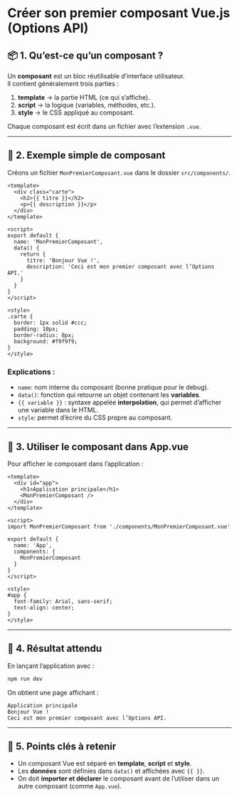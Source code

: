 # Créer son premier composant Vue.js (Options API)

## 📦 1. Qu’est-ce qu’un composant ?

Un **composant** est un bloc réutilisable d’interface utilisateur.  
Il contient généralement trois parties :

1. **template** → la partie HTML (ce qui s’affiche).
2. **script** → la logique (variables, méthodes, etc.).
3. **style** → le CSS appliqué au composant.

Chaque composant est écrit dans un fichier avec l’extension `.vue`.

---

## 📝 2. Exemple simple de composant

Créons un fichier `MonPremierComposant.vue` dans le dossier `src/components/`.

```vue
<template>
  <div class="carte">
    <h2>{{ titre }}</h2>
    <p>{{ description }}</p>
  </div>
</template>

<script>
export default {
  name: 'MonPremierComposant',
  data() {
    return {
      titre: 'Bonjour Vue !',
      description: 'Ceci est mon premier composant avec l’Options API.'
    }
  }
}
</script>

<style>
.carte {
  border: 1px solid #ccc;
  padding: 10px;
  border-radius: 8px;
  background: #f9f9f9;
}
</style>
```

### Explications :

- `name`: nom interne du composant (bonne pratique pour le debug).
- `data()`: fonction qui retourne un objet contenant les **variables**.
- `{{ variable }}` : syntaxe appelée **interpolation**, qui permet d’afficher une variable dans le HTML.
- `style`: permet d’écrire du CSS propre au composant.

---

## 🔗 3. Utiliser le composant dans App.vue

Pour afficher le composant dans l’application :

```vue
<template>
  <div id="app">
    <h1>Application principale</h1>
    <MonPremierComposant />
  </div>
</template>

<script>
import MonPremierComposant from './components/MonPremierComposant.vue'

export default {
  name: 'App',
  components: {
    MonPremierComposant
  }
}
</script>

<style>
#app {
  font-family: Arial, sans-serif;
  text-align: center;
}
</style>
```

---

## 🚀 4. Résultat attendu

En lançant l’application avec :

```bash
npm run dev
```

On obtient une page affichant :

```
Application principale
Bonjour Vue !
Ceci est mon premier composant avec l’Options API.
```

---

## 🎯 5. Points clés à retenir

- Un composant Vue est séparé en **template**, **script** et **style**.
- Les **données** sont définies dans `data()` et affichées avec `{{ }}`.
- On doit **importer et déclarer** le composant avant de l’utiliser dans un autre composant (comme `App.vue`).  
